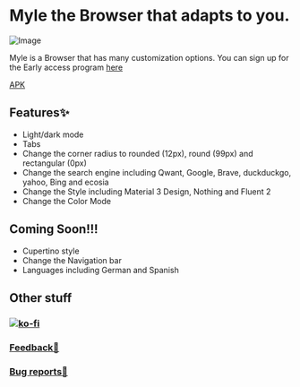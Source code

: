 # Myle the Browser that adapts to you.

![Image](https://framerusercontent.com/images/Eacw9oeFmBymRaMuwJVmFbnapn4.png)

Myle is a Browser that has many customization options. You can sign up for the Early access program [here](https://tinted-seaplane-cb4.notion.site/16c93fc8858b802091ebf28ad51c3221?pvs=105)

[APK](https://github.com/Thrive-Softwares/myle/releases/download/v1.0.4/app-release.apk)

## Features✨

- Light/dark mode
- Tabs
- Change the corner radius to rounded (12px), round (99px) and rectangular (0px)
- Change the search engine including Qwant, Google, Brave, duckduckgo, yahoo, Bing and ecosia
- Change the Style including Material 3 Design, Nothing and Fluent 2
- Change the Color Mode

## Coming Soon!!!

- Cupertino style
- Change the Navigation bar
- Languages including German and Spanish


## Other stuff
### [![ko-fi](https://ko-fi.com/img/githubbutton_sm.svg)](https://ko-fi.com/L4L115XHM6)
### [Feedback🤚](https://tinted-seaplane-cb4.notion.site/12a93fc8858b8026820dd172dffdb309?pvs=105)
### [Bug reports🐞](https://tinted-seaplane-cb4.notion.site/12a93fc8858b80f390eadfc3905f79de?pvs=105)

